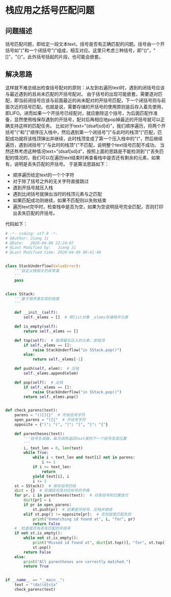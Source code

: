 # 栈应用之括号匹配问题
## 问题描述
括号匹配问题，即给定一段文本text，括号是否有正确匹配的问题。括号由一个开括号如"("和一个闭括号")"组成，相互对应。这里只考虑三种括号，即"()"，"[]"，"{}"。此外括号括起的片段，也可能会嵌套。
## 解决思路
这样就不难总结出检查括号配对的原则：从左到右遍历text时，遇到的闭括号应该与最近遇到的且尚未匹配的开括号配对。
由于括号的出现可能嵌套，需要逐对匹配，即当前闭括号应该与前面最近的尚未配对的开括号匹配，下一个闭括号则与前面次近的括号匹配。也就是说，需要存储的开括号的使用原则是后存入着先使用，即LIFO。进而如果一个开括号已经配对，就应删除这个括号，为后面匹配作准备，显然使用栈保存遇到的开括号，配对后再相应地pop掉最近的开括号就可以正确支持这样的匹配任务。
比如对于text="(dsaf[sd]d}"，我们顺序遍历，将两个开括号"("和"["顺序压入栈中，然后遇到第一个闭括号"]"与此时的栈顶"["匹配，匹配成功就将该栈顶弹出并继续，此时栈顶变成了第一个压入栈中的"("，然后继续遍历，遇到闭括号"}"与此时的栈顶"("不匹配，说明整个text括号匹配不成功。
当然还熬考虑这种情况text="(dsaf[sd]d"，按照上面的思路是不能检测到"("丢失匹配的情况的，我们可以在遍历text结束时再查看栈中是否还有剩余的元素，如果有，说明是丢失匹配的开括号。
于是算法思路如下：
* 顺序遍历给定text的一个个字符
* 对于除了括号之外的无关字符直接跳过
* 遇到开括号就压入栈
* 遇到比闭括号就弹出当时的栈顶元素与之匹配
* 如果匹配成功则继续，如果不匹配则以失败结束
* 遍历text完毕时，检查栈中是否为空，如果为空说明括号完全匹配，否则打印出丢失匹配的开括号。

代码如下：
```python
# -*- coding: utf-8 -*-
# @Author: Jiang Ji
# @Date:   2020-04-08 22:24:07
# @Last Modified by:   Jiang Ji
# @Last Modified time: 2020-04-09 09:41:40


class StackUnderflow(ValueError):
    '''自定义栈相关的异常类
    '''
    pass


class SStack:
    '''基于顺序表实现的栈类
    '''

    def __init__(self):
        self._elems = []  # 用list对象 _elems存储栈中元素

    def is_empty(self):
        return self._elems == []

    def top(self):  # 取得最后压入的元素，即栈顶
        if self._elems == []:
            raise StackUnderflow("in SStack.pop()")
        else:
            return self._elems[-1]

    def push(self, elem):  # 压栈
        self._elems.append(elem)

    def pop(self):  # 出栈
        if self._elems == []:
            raise StackUnderflow("in SStack.pop()")
        return self._elems.pop()


def check_parens(text):
    parens = "()[]{}"  # 所有括号字符
    open_parens = "([{"  # 开括号字符
    opposite = {")": "(", "]": "[", "}": "{"}

    def parentheses(text):
        '''括号生成器，每次调用返回text里的下一个括号及其位置
        '''
        i, text_len = 0, len(text)
        while True:
            while i < text_len and text[i] not in parens:
                i += 1
            if i >= text_len:
                return
            yield text[i], i
            i += 1
    st = SStack()  # 保存括号的栈
    dict = {}  # 存储括号及对应标号的字典
    for pr, i in parentheses(text):  # 对各括号和位置迭代
        dict[pr] = i
        if pr in open_parens:
            st.push(pr)  # 如果是开括号，压栈并继续
        elif st.pop() != opposite[pr]:  # 否则就是匹配失败
            print("Unmatching id found at", i, "for", pr)
            return False
    #  检查是否有丢失匹配的开括号
    if not st.is_empty():
        while not st.is_empty():
            print("Missed id found at", dict[st.top()], "for", st.top())
            st.pop()
        return False
    else:
        print("All parentheses are correctly matched.")
        return True


if __name__ == "__main__":
    text = "(da)(d}s{a"
    check_parens(text)
```
